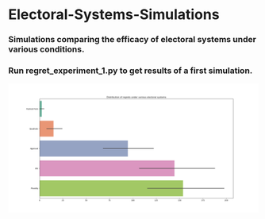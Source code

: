 # Electoral-Systems-Simulations
### Simulations comparing the efficacy of electoral systems under various conditions.

### Run regret_experiment_1.py to get results of a first simulation.

![Example simulation results](https://raw.githubusercontent.com/JacobPfau/Electoral-Systems-Simulations/master/Regret_Comparison.png)
